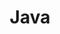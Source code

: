 ---
title: "Java"
level: 4
category: "programming-language"
tags: 
  - "web-dev"
  - "server"
description: "I've used Java for enterprise full-stack applications I've worked on at BP3. I've used many aspects of the Java language, including annotations, reflection (to extract annotations and dynamically inject variables into classes), JNI (to interface with a C++ application), and with Java 8, functions."
lastUsed: "Recent"
projects:
  - title: "Brazos Portal (2.0)"
    uri: bp3-brazos-portal-2
  - title: "System Monitoring Application"
    uri: bp3-system-monitoring
  - title: "Automated Testing Framework"
    uri: bp3-testing-framework
---